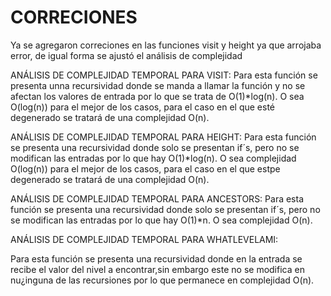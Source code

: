 # CORRECIONES 
Ya se agregaron correciones en las funciones visit y height ya que arrojaba error, de igual forma se ajustó el análisis de complejidad


ANÁLISIS DE COMPLEJIDAD TEMPORAL PARA VISIT:
  Para esta función se presenta unna recursividad donde se manda a llamar la función y no se afectan los valores de entrada por lo que se trata de O(1)*log(n). O sea O(log(n)) para el mejor de los casos, para el caso en el que esté degenerado se tratará de una complejidad O(n).
  
  
ANÁLISIS DE COMPLEJIDAD TEMPORAL PARA HEIGHT:
  Para esta función se presenta una recursividad donde solo se presentan if´s, pero no se modifican las entradas por lo que hay O(1)*log(n). O sea complejidad O(log(n)) para el mejor de los casos, para el caso en el que estpe degenerado se tratará de una complejidad O(n).
  
ANÁLISIS DE COMPLEJIDAD TEMPORAL PARA ANCESTORS:
   Para esta función se presenta una recursividad donde solo se presentan if´s, pero no se modifican las entradas por lo que hay O(1)*n. O sea complejidad O(n).
 
ANÁLISIS DE COMPLEJIDAD TEMPORAL PARA WHATLEVELAMI:
  
  Para esta función se presenta una recursividad donde en la entrada se recibe el valor del nivel a encontrar,sin embargo este no se modifica en nu¿inguna de las recursiones por lo que permanece en complejidad O(n).

